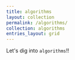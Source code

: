 ```yaml
---
title: algorithms
layout: collection
permalink: /algorithms/
collection: algorithms
entries_layout: grid
---
```


Let's dig into `algorithms`!!

